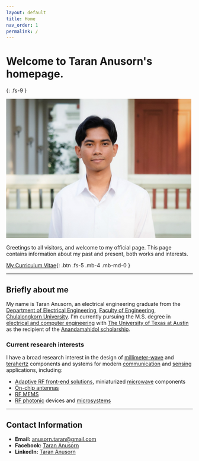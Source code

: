 ```yaml
---
layout: default
title: Home
nav_order: 1
permalink: /
---
```


# Welcome to Taran Anusorn's homepage.
{: .fs-9 }

<img src="pages\01_Home\9E.jpg" alt="Me" style="width:500px;"/>

Greetings to all visitors, and welcome to my official page. This page contains information about my past and present, both works and interests. 

[My Curriculum Vitae](/pages/01_Home/CV.pdf){: .btn .fs-5 .mb-4 .mb-md-0 }

---

## Briefly about me

My name is Taran Anusorn, an electrical engineering graduate from the [Department of Electrical Engineering](https://ee.eng.chula.ac.th/), [Faculty of Engineering](https://www.eng.chula.ac.th/th/), [Chulalongkorn University](https://www.chula.ac.th/en/). I'm currently pursuing the M.S. degree in [electrical and computer engineering](https://www.ece.utexas.edu/) with [The University of Texas at Austin](https://www.utexas.edu/) as the recipient of the [Anandamahidol scholarship](https://www.au.edu/royal-activities/the-anandamahidol-foundation.html).

### Current research interests
I have a broad research interest in the design of [millimeter-wave](https://en.wikipedia.org/wiki/Extremely_high_frequency) and [terahertz](https://en.wikipedia.org/wiki/Terahertz_radiation) components and systems for modern [communication](https://en.wikipedia.org/wiki/Communications_system#:~:text=A%20communications%20system%20or%20communication,to%20form%20an%20integrated%20whole.) and [sensing](https://en.wikipedia.org/wiki/Sensor) applications, including: 
 - [Adaptive RF front-end solutions](https://www.darpa.mil/research/programs/adaptive-rf-technologies), miniaturized [microwave](https://en.wikipedia.org/wiki/Microwave_engineering) components 
 - [On-chip antennas](https://www.raypcb.com/chip-antenna/)
 - [RF MEMS](https://en.wikipedia.org/wiki/Radio-frequency_microelectromechanical_system)
 - [RF photonic](https://photonicsmanufacturing.org/sites/default/files/documents/rfphotonics_ipsr-i_2020.pdf) devices and [microsystems](https://en.wikipedia.org/wiki/MEMS)

---

## Contact Information

- **Email:** [anusorn.taran@gmail.com](anusorn.taran@gmail.com)
- **Facebook:** [Taran Anusorn](https://www.facebook.com/nineza.taran)
- **LinkedIn:** [Taran Anusorn](https://www.linkedin.com/in/taran-anusorn-7a4174230)